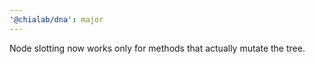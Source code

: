 ```yaml
---
'@chialab/dna': major
---
```


Node slotting now works only for methods that actually mutate the tree.
